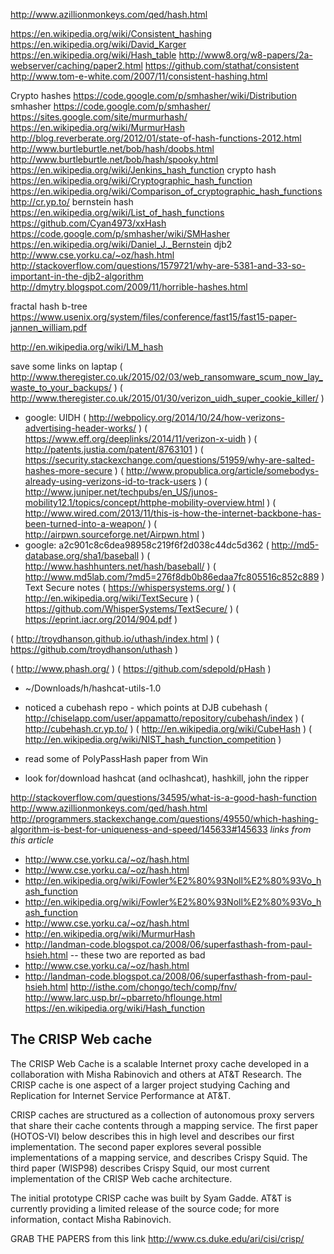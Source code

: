 
<!--
-->

http://www.azillionmonkeys.com/qed/hash.html

https://en.wikipedia.org/wiki/Consistent_hashing
https://en.wikipedia.org/wiki/David_Karger
https://en.wikipedia.org/wiki/Hash_table
http://www8.org/w8-papers/2a-webserver/caching/paper2.html
https://github.com/stathat/consistent
http://www.tom-e-white.com/2007/11/consistent-hashing.html


Crypto hashes
https://code.google.com/p/smhasher/wiki/Distribution
smhasher
https://code.google.com/p/smhasher/
https://sites.google.com/site/murmurhash/
https://en.wikipedia.org/wiki/MurmurHash
http://blog.reverberate.org/2012/01/state-of-hash-functions-2012.html
http://www.burtleburtle.net/bob/hash/doobs.html
http://www.burtleburtle.net/bob/hash/spooky.html
https://en.wikipedia.org/wiki/Jenkins_hash_function
crypto hash
https://en.wikipedia.org/wiki/Cryptographic_hash_function
https://en.wikipedia.org/wiki/Comparison_of_cryptographic_hash_functions
http://cr.yp.to/
bernstein hash
https://en.wikipedia.org/wiki/List_of_hash_functions
https://github.com/Cyan4973/xxHash
https://code.google.com/p/smhasher/wiki/SMHasher
https://en.wikipedia.org/wiki/Daniel_J._Bernstein
djb2
http://www.cse.yorku.ca/~oz/hash.html
http://stackoverflow.com/questions/1579721/why-are-5381-and-33-so-important-in-the-djb2-algorithm
http://dmytry.blogspot.com/2009/11/horrible-hashes.html

fractal hash b-tree
https://www.usenix.org/system/files/conference/fast15/fast15-paper-jannen_william.pdf

http://en.wikipedia.org/wiki/LM_hash

save some links on laptap
  ( http://www.theregister.co.uk/2015/02/03/web_ransomware_scum_now_lay_waste_to_your_backups/ )
  ( http://www.theregister.co.uk/2015/01/30/verizon_uidh_super_cookie_killer/ )
 * google: UIDH
  ( http://webpolicy.org/2014/10/24/how-verizons-advertising-header-works/ )
  ( https://www.eff.org/deeplinks/2014/11/verizon-x-uidh )
  ( http://patents.justia.com/patent/8763101 )
  ( https://security.stackexchange.com/questions/51959/why-are-salted-hashes-more-secure )
  ( http://www.propublica.org/article/somebodys-already-using-verizons-id-to-track-users )
  ( http://www.juniper.net/techpubs/en_US/junos-mobility12.1/topics/concept/httphe-mobility-overview.html )
  ( http://www.wired.com/2013/11/this-is-how-the-internet-backbone-has-been-turned-into-a-weapon/ )
  ( http://airpwn.sourceforge.net/Airpwn.html )
 * google: a2c901c8c6dea98958c219f6f2d038c44dc5d362
  ( http://md5-database.org/sha1/baseball )
  ( http://www.hashhunters.net/hash/baseball/ )
  ( http://www.md5lab.com/?md5=276f8db0b86edaa7fc805516c852c889 )
Text Secure notes
  ( https://whispersystems.org/ )
  ( http://en.wikipedia.org/wiki/TextSecure )
  ( https://github.com/WhisperSystems/TextSecure/ )
  ( https://eprint.iacr.org/2014/904.pdf )

  ( http://troydhanson.github.io/uthash/index.html )
  ( https://github.com/troydhanson/uthash )

  ( http://www.phash.org/ )
  ( https://github.com/sdepold/pHash )

 * ~/Downloads/h/hashcat-utils-1.0

 * noticed a cubehash repo - which points at DJB cubehash
  ( http://chiselapp.com/user/appamatto/repository/cubehash/index )
  ( http://cubehash.cr.yp.to/ )
  ( http://en.wikipedia.org/wiki/CubeHash )
  ( http://en.wikipedia.org/wiki/NIST_hash_function_competition )

 * read some of PolyPassHash paper from Win
 * look for/download hashcat (and oclhashcat), hashkill, john the ripper

http://stackoverflow.com/questions/34595/what-is-a-good-hash-function
http://www.azillionmonkeys.com/qed/hash.html
http://programmers.stackexchange.com/questions/49550/which-hashing-algorithm-is-best-for-uniqueness-and-speed/145633#145633
 *links from this article*
 * http://www.cse.yorku.ca/~oz/hash.html
 * http://www.cse.yorku.ca/~oz/hash.html
 * http://en.wikipedia.org/wiki/Fowler%E2%80%93Noll%E2%80%93Vo_hash_function
 * http://en.wikipedia.org/wiki/Fowler%E2%80%93Noll%E2%80%93Vo_hash_function
 * http://www.cse.yorku.ca/~oz/hash.html
 * http://en.wikipedia.org/wiki/MurmurHash
 * http://landman-code.blogspot.ca/2008/06/superfasthash-from-paul-hsieh.html
  -- these two are reported as bad
 * http://www.cse.yorku.ca/~oz/hash.html
 * http://landman-code.blogspot.ca/2008/06/superfasthash-from-paul-hsieh.html
http://isthe.com/chongo/tech/comp/fnv/
http://www.larc.usp.br/~pbarreto/hflounge.html
https://en.wikipedia.org/wiki/Hash_function


The CRISP Web cache
-------------------

The CRISP Web Cache is a scalable Internet proxy cache developed in a collaboration with Misha Rabinovich and others at AT&T Research. The CRISP cache is one aspect of a larger project studying Caching and Replication for Internet Service Performance at AT&T.

CRISP caches are structured as a collection of autonomous proxy servers that share their cache contents through a mapping service. The first paper (HOTOS-VI) below describes this in high level and describes our first implementation. The second paper explores several possible implementations of a mapping service, and describes Crispy Squid. The third paper (WISP98) describes Crispy Squid, our most current implementation of the CRISP Web cache architecture.

The initial prototype CRISP cache was built by Syam Gadde. AT&T is currently providing a limited release of the source code; for more information, contact Misha Rabinovich.


GRAB THE PAPERS from this link
http://www.cs.duke.edu/ari/cisi/crisp/

<!-- vim: set autoindent expandtab sw=4 syntax=markdown: -->
